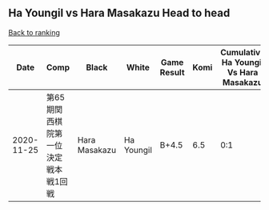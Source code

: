 ## Ha Youngil vs Hara Masakazu Head to head

[Back to ranking](../../index.md)




| **Date** | **Comp** | **Black** | **White** | **Game Result** | **Komi** | **Cumulative Ha Youngil Vs Hara Masakazu** | **Ha Youngil Streak** | **Hara Masakazu Streak** | 
| --- | --- | --- | --- | --- | --- | --- | --- | --- |
| 2020-11-25 | 第65期関西棋院第一位決定戦本戦1回戦 | Hara Masakazu | Ha Youngil | B+4.5 | 6.5 | 0:1 | 0 | 1 |




